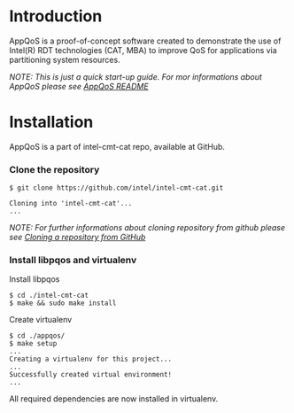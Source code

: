 # Introduction

AppQoS is a proof-of-concept software created to demonstrate the use of
Intel(R) RDT technologies (CAT, MBA) to improve QoS for applications
via partitioning system resources.

_NOTE: This is just a quick start-up guide. For mor informations about AppQoS please see [AppQoS README](https://raw.githubusercontent.com/intel/intel-cmt-cat/master/appqos/README)_

# Installation

AppQoS is a part of intel-cmt-cat repo, available at GitHub.

### Clone the repository

```
$ git clone https://github.com/intel/intel-cmt-cat.git

Cloning into 'intel-cmt-cat'...
...
```
_NOTE: For further informations about cloning repository from github please see [Cloning a repository from GitHub](https://docs.github.com/en/free-pro-team@latest/github/creating-cloning-and-archiving-repositories/cloning-a-repository)_

### Install libpqos and virtualenv

Install libpqos
```
$ cd ./intel-cmt-cat
$ make && sudo make install
```

Create virtualenv
```
$ cd ./appqos/
$ make setup
...
Creating a virtualenv for this project...
...
Successfully created virtual environment!
...
```
All required dependencies are now installed in virtualenv.
